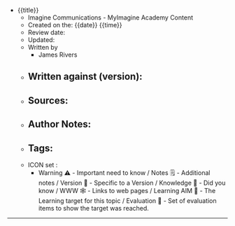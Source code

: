 - {{title}}
	- Imagine Communications - MyImagine Academy Content
	- Created on the: {{date}} {{time}}
	- Review date:
	- Updated:
	- Written by 
		- James Rivers
	- Written against (version):
		- 
	- Sources: 
		- 
	- Author Notes: 
		- 
	- Tags: 
		- 
	- ICON set : 
		- Warning ⚠️ - Important need to know / Notes 🗒 - Additional notes / Version 🌱 - Specific to a Version / Knowledge 🧠 - Did you know / WWW 🕸 - Links to web pages / Learning AIM 🎯 - The Learning target for this topic / Evaluation 🧪 - Set of evaluation items to show the target was reached.  
---